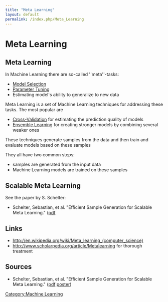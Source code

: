 ```yaml
---
title: "Meta Learning"
layout: default
permalink: /index.php/Meta_Learning
---
```


# Meta Learning

## Meta Learning
In Machine Learning there are so-called ''meta''-tasks: 
- [Model Selection](Model_Selection)
- [Parameter Tuning](Parameter_Tuning)
- Estimating model's ability to generalize to new data


Meta Learning is a set of Machine Learning techniques for addressing these tasks. The most popular are
- [Cross-Validation](Cross-Validation) for estimating the prediction quality of models 
- [Ensemble Learning](Ensemble_Learning) for creating stronger models by combining several weaker ones

These techniques generate samples from the data and then train and evaluate models based on these samples

They all have two common steps:
- samples are generated from the input data
- Machine Learning models are trained on these samples 


## Scalable Meta Learning
See the paper by S. Schelter: 
- Schelter, Sebastian, et al. "Efficient Sample Generation for Scalable Meta Learning." ([pdf](http://ssc.io/wp-content/uploads/2014/11/ICDE15_research_150.pdf)


## Links
- http://en.wikipedia.org/wiki/Meta_learning_(computer_science)
- http://www.scholarpedia.org/article/Metalearning for thorough treatment 


## Sources
- Schelter, Sebastian, et al. "Efficient Sample Generation for Scalable Meta Learning." ([pdf](http://ssc.io/wp-content/uploads/2014/11/ICDE15_research_150.pdf) [poster](http://www.icde2015.kr/media/posters/150.pdf))

[Category:Machine Learning](Category_Machine_Learning)